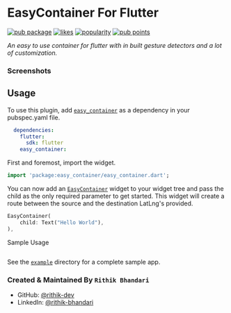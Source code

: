 # EasyContainer For Flutter
[![pub package](https://img.shields.io/pub/v/easy_container.svg)](https://pub.dev/packages/easy_container)
[![likes](https://badges.bar/easy_container/likes)](https://pub.dev/packages/easy_container/score)
[![popularity](https://badges.bar/easy_container/popularity)](https://pub.dev/packages/easy_container/score)
[![pub points](https://badges.bar/easy_container/pub%20points)](https://pub.dev/packages/easy_container/score)

*An easy to use container for flutter with in built gesture detectors and a lot of customization.*

### Screenshots


## Usage

To use this plugin, add [`easy_container`](https://pub.dev/packages/easy_container) as a dependency in your pubspec.yaml file.

```yaml
  dependencies:
    flutter:
      sdk: flutter
    easy_container:
```

First and foremost, import the widget.
```dart
import 'package:easy_container/easy_container.dart';
```

You can now add an [`EasyContainer`](https://github.com/rithik-dev/easy_container/blob/master/lib/easy_container.dart) widget to your widget tree and pass the child as the only required parameter to get started.
This widget will create a route between the source and the destination LatLng's provided.
```dart
EasyContainer(
    child: Text("Hello World"),
),
```

Sample Usage
```dart
```

See the [`example`](https://github.com/rithik-dev/easy_container/blob/master/example) directory for a complete sample app.

### Created & Maintained By `Rithik Bhandari`

* GitHub: [@rithik-dev](https://github.com/rithik-dev)
* LinkedIn: [@rithik-bhandari](https://www.linkedin.com/in/rithik-bhandari/)

